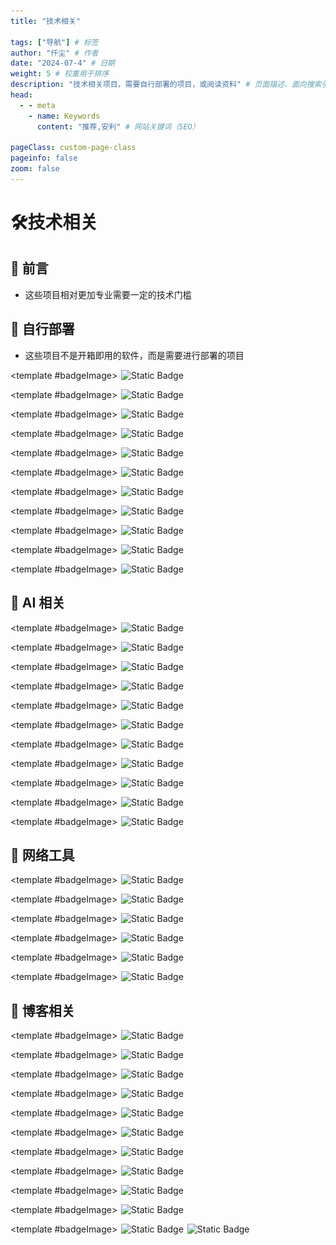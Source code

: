 ```yaml
---
title: "技术相关"

tags: ["导航"] # 标签
author: "仟尘" # 作者
date: "2024-07-4" # 日期
weight: 5 # 权重用于排序
description: "技术相关项目，需要自行部署的项目，或阅读资料" # 页面描述、面向搜索引擎用户
head:
  - - meta
    - name: Keywords
      content: "推荐,安利" # 网站关键词（SEO）

pageClass: custom-page-class
pageinfo: false
zoom: false
---
```


<style src="./index.css"></style>
<script setup>
  import VPFeature from ".vitepress/theme/components/VPFeature.vue";
</script>

# 🛠️技术相关
## 📼 前言

- 这些项目相对更加专业需要一定的技术门槛

## 💾 自行部署

- 这些项目不是开箱即用的软件，而是需要进行部署的项目

<div class="VPFeature-item">
<VPFeature icon = '<img src="https://avatars.githubusercontent.com/u/97389433?s=48&v=4" style = "max-width: 60%;transform: translate(0%, 0%);">'
title = "AList"
details = "网盘文件聚合挂载"
:extraLinks="[
  { text: 'GitHub', link: 'https://github.com/alist-org/alist' },
  { text: 'Link', link: 'https://alist.nn.ci/zh/' },
]" >
<template #badgeImage>
  <img alt="Static Badge" src="https://img.shields.io/github/stars/alist-org/alist?style=flat&labelColor=rgba(128, 128, 128, 0.2)&color=rgba(128, 128, 128, 0.2)&logo=github" style=" margin-left: 2px;">
</template>
</VPFeature>

<VPFeature icon = '<img src="https://avatars.githubusercontent.com/u/32436079?s=48&v=4" style = "max-width: 60%;transform: translate(0%, 0%);">'
title = "PhotoPrism"
details = "私人图库"
:extraLinks="[
  { text: 'GitHub', link: 'https://github.com/photoprism/photoprism' },
  { text: 'Link', link: 'https://www.photoprism.app/' },
]" >
<template #badgeImage>
  <img alt="Static Badge" src="https://img.shields.io/github/stars/photoprism/photoprism?style=flat&labelColor=rgba(128, 128, 128, 0.2)&color=rgba(128, 128, 128, 0.2)&logo=github" style=" margin-left: 2px;">
</template>
</VPFeature>

<VPFeature icon = '<img src="https://camo.githubusercontent.com/00f6057edb432f366a88363e7b378562d04fa8e3f8974af23ab53d701da25442/68747470733a2f2f63646e2e6a7364656c6976722e6e65742f67682f73796e6374762d6f72672f646f6373406d61696e2f6c6f676f2f6c6f676f2e706e67" style = "max-width: 60%;transform: translate(0%, 0%);">'
title = "SyncTV"
details = "与朋友和家人一起观看视频和直播"
:extraLinks="[
  { text: 'GitHub', link: 'https://github.com/synctv-org/synctv' },
  { text: 'Link', link: 'https://demo.synctv.wiki/web/' },
]" >
<template #badgeImage>
  <img alt="Static Badge" src="https://img.shields.io/github/stars/synctv-org/synctv?style=flat&labelColor=rgba(128, 128, 128, 0.2)&color=rgba(128, 128, 128, 0.2)&logo=github" style=" margin-left: 2px;">
</template>
</VPFeature>

<VPFeature icon = '<img src="https://avatars.githubusercontent.com/u/12508788?s=48&v=4" style = "max-width: 60%;transform: translate(0%, 0%);">'
title = "Rocket Chat"
details = "自建通讯平台"
:extraLinks="[
  { text: 'GitHub', link: 'https://github.com/RocketChat/Rocket.Chat' },
  { text: 'Link', link: 'https://rocket.chat/' },
]" >
<template #badgeImage>
  <img alt="Static Badge" src="https://img.shields.io/github/stars/RocketChat/Rocket.Chat?style=flat&labelColor=rgba(128, 128, 128, 0.2)&color=rgba(128, 128, 128, 0.2)&logo=github" style=" margin-left: 2px;">
</template>
</VPFeature>

<VPFeature icon = '<img src="https://avatars.githubusercontent.com/u/19211038?s=48&v=4" style = "max-width: 60%;transform: translate(0%, 0%);">'
title = "Server"
details = "个人数据服务器"
:extraLinks="[
  { text: 'GitHub', link: 'https://github.com/nextcloud/server' },
  { text: 'Link', link: 'https://nextcloud.com/' },
]" >
<template #badgeImage>
  <img alt="Static Badge" src="https://img.shields.io/github/stars/nextcloud/server?style=flat&labelColor=rgba(128, 128, 128, 0.2)&color=rgba(128, 128, 128, 0.2)&logo=github" style=" margin-left: 2px;">
</template>
</VPFeature>

<VPFeature icon = '<img src="https://avatars.githubusercontent.com/u/86002201?s=48&v=4" style = "max-width: 60%;transform: translate(0%, 0%);">'
title = "AppFlowy"
details = "类似 Notion 笔记工具，自己部署确保隐私，可以结合 AI 服务"
:extraLinks="[
  { text: 'GitHub', link: 'https://github.com/AppFlowy-IO/AppFlowy' },
  { text: 'Link', link: 'https://www.appflowy.io/' },
]" >
<template #badgeImage>
  <img alt="Static Badge" src="https://img.shields.io/github/stars/AppFlowy-IO/AppFlowy?style=flat&labelColor=rgba(128, 128, 128, 0.2)&color=rgba(128, 128, 128, 0.2)&logo=github" style=" margin-left: 2px;">
</template>
</VPFeature>

<VPFeature icon = '<img src="https://avatars.githubusercontent.com/u/71636191?s=48&v=4" style = "max-width: 60%;transform: translate(0%, 0%);">'
title = "Rustdesk"
details = "远程桌面"
:extraLinks="[
  { text: 'GitHub', link: 'https://github.com/rustdesk/rustdesk' },
  { text: 'Link', link: 'https://rustdesk.com/' },
]" >
<template #badgeImage>
  <img alt="Static Badge" src="https://img.shields.io/github/stars/rustdesk/rustdesk?style=flat&labelColor=rgba(128, 128, 128, 0.2)&color=rgba(128, 128, 128, 0.2)&logo=github" style=" margin-left: 2px;">
</template>
</VPFeature>

<VPFeature icon = '<img src="https://avatars.githubusercontent.com/u/3220138?s=48&v=4" style = "max-width: 60%;transform: translate(0%, 0%);">'
title = "Discussion"
details = "自建论坛"
:extraLinks="[
  { text: 'GitHub', link: 'https://github.com/discourse/discourse' },
  { text: 'Link', link: 'https://www.discourse.org/' },
]" >
<template #badgeImage>
  <img alt="Static Badge" src="https://img.shields.io/github/stars/discourse/discourse?style=flat&labelColor=rgba(128, 128, 128, 0.2)&color=rgba(128, 128, 128, 0.2)&logo=github" style=" margin-left: 2px;">
</template>
</VPFeature>

<VPFeature icon = '<img src="https://avatars.githubusercontent.com/u/10058586?s=48&v=4" style = "max-width: 60%;transform: translate(0%, 0%);">'
title = "SyncClipboard "
details = "剪贴板同步"
:extraLinks="[
  { text: 'GitHub', link: 'https://github.com/Jeric-X/SyncClipboard' },
]" >
<template #badgeImage>
  <img alt="Static Badge" src="https://img.shields.io/github/stars/Jeric-X/SyncClipboard?style=flat&labelColor=rgba(128, 128, 128, 0.2)&color=rgba(128, 128, 128, 0.2)&logo=github" style=" margin-left: 2px;">
</template>
</VPFeature>

<VPFeature icon = '<img src="https://avatars.githubusercontent.com/u/26692192?s=48&v=4" style = "max-width: 60%;transform: translate(0%, 0%);">'
title = "Navidrome"
details = "个人音乐服务器"
:extraLinks="[
  { text: 'GitHub', link: 'https://github.com/navidrome/navidrome' },
  { text: 'Link', link: 'https://www.navidrome.org/' },
]" >
<template #badgeImage>
  <img alt="Static Badge" src="https://img.shields.io/github/stars/navidrome/navidrome?style=flat&labelColor=rgba(128, 128, 128, 0.2)&color=rgba(128, 128, 128, 0.2)&logo=github" style=" margin-left: 2px;">
</template>
</VPFeature>

<VPFeature icon = '<img src="https://avatars.githubusercontent.com/u/45698031?s=48&v=4" style = "max-width: 60%;transform: translate(0%, 0%);">'
title = "jellyfin"
details = "媒体服务器，存储分享电影，音乐，图片，图书等等"
:extraLinks="[
  { text: 'GitHub', link: 'https://github.com/jellyfin/jellyfin' },
  { text: 'Link', link: 'https://jellyfin.org/' },
]" >
<template #badgeImage>
  <img alt="Static Badge" src="https://img.shields.io/github/stars/jellyfin/jellyfin?style=flat&labelColor=rgba(128, 128, 128, 0.2)&color=rgba(128, 128, 128, 0.2)&logo=github" style=" margin-left: 2px;">
</template>
</VPFeature>

<VPFeature icon = '<img src="https://avatars.githubusercontent.com/u/6656686?s=48&v=4" style = "max-width: 60%;transform: translate(0%, 0%);">'
title = "Gogs"
details = "自托管 Git 服务，当然更出名的还有 GitLab"
:extraLinks="[
  { text: 'GitHub', link: 'https://github.com/gogs/gogs' },
  { text: 'Link', link: 'https://gogs.io/' },
  { text: 'GitLab', link: 'https://about.gitlab.com/' },
]" >
<template #badgeImage>
  <img alt="Static Badge" src="https://img.shields.io/github/stars/gogs/gogs?style=flat&labelColor=rgba(128, 128, 128, 0.2)&color=rgba(128, 128, 128, 0.2)&logo=github" style=" margin-left: 2px;">
</template>
</VPFeature>

</div>


## 💾 AI 相关

<div class="VPFeature-item">
<VPFeature icon = '<img src="https://camo.githubusercontent.com/311638c663a2138cf6081e970ee8d60d87444afc71213ee63a539459c7ef97d6/68747470733a2f2f78696e6e74616f2e6769746875622e696f2f70726f6a656374732f47465047414e5f7372632f67667067616e5f7465617365722e6a7067" style = "max-width: 300%;transform: translate(0%, 0%);">'
title = "GFPGAN"
details = "老照片人脸修复"
:extraLinks="[
  { text: 'GitHub', link: 'https://github.com/TencentARC/GFPGAN' },
  { text: 'HuggingFace', link: 'https://huggingface.co/spaces/Xintao/GFPGAN' },
]" >
<template #badgeImage>
  <img alt="Static Badge" src="https://img.shields.io/github/stars/TencentARC/GFPGAN?style=flat&labelColor=rgba(128, 128, 128, 0.2)&color=rgba(128, 128, 128, 0.2)&logo=github" style=" margin-left: 2px;">
</template>
</VPFeature>

<VPFeature icon = '<img src="https://github.com/XingangPan/DragGAN/raw/main/DragGAN.gif" style = "max-width: 180%;transform: translate(-15%, 0%);">'
title = "DragGAN "
details = "AI 绘图，对图像进行更精确的控制，如控制姿态"
:extraLinks="[
  { text: 'GitHub', link: 'https://github.com/XingangPan/DragGAN' },
  { text: 'Link', link: 'https://vcai.mpi-inf.mpg.de/projects/DragGAN/' },
]" >
<template #badgeImage>
  <img alt="Static Badge" src="https://img.shields.io/github/stars/XingangPan/DragGAN?style=flat&labelColor=rgba(128, 128, 128, 0.2)&color=rgba(128, 128, 128, 0.2)&logo=github" style=" margin-left: 2px;">
</template>
</VPFeature>

<VPFeature icon = '<img src="https://github.com/AUTOMATIC1111/stable-diffusion-webui/raw/master/screenshot.png" style = "max-width: 150%;transform: translate(0%, 0%);">'
title = "Stable Diffusion Web UI"
details = "Stable Diffusion 网页形式的编辑器"
:extraLinks="[
  { text: 'GitHub', link: 'https://github.com/AUTOMATIC1111/stable-diffusion-webui' },
]" >
<template #badgeImage>
  <img alt="Static Badge" src="https://img.shields.io/github/stars/AUTOMATIC1111/stable-diffusion-webui?style=flat&labelColor=rgba(128, 128, 128, 0.2)&color=rgba(128, 128, 128, 0.2)&logo=github" style=" margin-left: 2px;">
</template>
</VPFeature>

<VPFeature icon = '<img src="https://github.com/comfyanonymous/ComfyUI/raw/master/comfyui_screenshot.png" style = "max-width: 250%;transform: translate(0%, 0%);">'
title = "ComfyUI"
details = "Stable Diffusion 节点形式的编辑器，可以创建更为复杂的工作流"
:extraLinks="[
  { text: 'GitHub', link: 'https://github.com/comfyanonymous/ComfyUI' },
]" >
<template #badgeImage>
  <img alt="Static Badge" src="https://img.shields.io/github/stars/AUTOMATIC1111/stable-diffusion-webui?style=flat&labelColor=rgba(128, 128, 128, 0.2)&color=rgba(128, 128, 128, 0.2)&logo=github" style=" margin-left: 2px;">
</template>
</VPFeature>

<VPFeature icon = '<img src="https://avatars.githubusercontent.com/u/14957082?s=48&v=4" style = "max-width: 60%;transform: translate(0%, 0%);">'
title = "Whisper"
details = "Open AI 的语言识别翻译模型"
:extraLinks="[
  { text: 'GitHub', link: 'https://github.com/openai/whisper' },
]" >
<template #badgeImage>
  <img alt="Static Badge" src="https://img.shields.io/github/stars/openai/whisper?style=flat&labelColor=rgba(128, 128, 128, 0.2)&color=rgba(128, 128, 128, 0.2)&logo=github" style=" margin-left: 2px;">
</template>
</VPFeature>

<VPFeature icon = '<img src="https://github.com/hzwer/ICCV2019-LearningToPaint/raw/master/demo/sunrise.gif" style = "max-width: 200%;transform: translate(0%, 0%);">'
title = "Learning to Paint"
details = "AI 模拟人类用笔触绘画"
:extraLinks="[
  { text: 'GitHub', link: 'https://github.com/hzwer/ICCV2019-LearningToPaint' },
]" >
<template #badgeImage>
  <img alt="Static Badge" src="https://img.shields.io/github/stars/hzwer/ICCV2019-LearningToPaint?style=flat&labelColor=rgba(128, 128, 128, 0.2)&color=rgba(128, 128, 128, 0.2)&logo=github" style=" margin-left: 2px;">
</template>
</VPFeature>

<VPFeature icon = '<img src="https://github.com/CMU-Perceptual-Computing-Lab/openpose/raw/master/.github/media/pose_face_hands.gif" style = "max-width: 200%;transform: translate(0%, 0%);">'
title = "OpenPose"
details = "AI 动作捕捉"
:extraLinks="[
  { text: 'GitHub', link: 'https://github.com/CMU-Perceptual-Computing-Lab/openpose' },
  { text: 'Link', link: 'https://cmu-perceptual-computing-lab.github.io/openpose/web/html/doc/index.html' },
]" >
<template #badgeImage>
  <img alt="Static Badge" src="https://img.shields.io/github/stars/CMU-Perceptual-Computing-Lab/openpose?style=flat&labelColor=rgba(128, 128, 128, 0.2)&color=rgba(128, 128, 128, 0.2)&logo=github" style=" margin-left: 2px;">
</template>
</VPFeature>

<VPFeature icon = '<span style="font-size: 12px;">Voice</span>'
title = "Real-Time Voice Cloning"
details = "AI 声音克隆"
:extraLinks="[
  { text: 'GitHub', link: 'https://github.com/CorentinJ/Real-Time-Voice-Cloning' },
]" >
<template #badgeImage>
  <img alt="Static Badge" src="https://img.shields.io/github/stars/CorentinJ/Real-Time-Voice-Cloning?style=flat&labelColor=rgba(128, 128, 128, 0.2)&color=rgba(128, 128, 128, 0.2)&logo=github" style=" margin-left: 2px;">
</template>
</VPFeature>

<VPFeature icon = '<img src="https://github.com/deezer/spleeter/raw/master/images/spleeter_logo.png" style = "max-width: 500%;transform: translate(46%, 0%);">'
title = "Spleeter"
details = "伴奏分离"
:extraLinks="[
  { text: 'GitHub', link: 'https://github.com/deezer/spleeter' },
]" >
<template #badgeImage>
  <img alt="Static Badge" src="https://img.shields.io/github/stars/deezer/spleeter?style=flat&labelColor=rgba(128, 128, 128, 0.2)&color=rgba(128, 128, 128, 0.2)&logo=github" style=" margin-left: 2px;">
</template>
</VPFeature>

<VPFeature icon = '<img src="https://github.com/xinntao/Real-ESRGAN/raw/master/assets/realesrgan_logo.png" style = "max-width: 60%;transform: translate(0%, 0%);">'
title = "Real-ESRGAN"
details = "图像视频修复"
:extraLinks="[
  { text: 'GitHub', link: 'https://github.com/xinntao/Real-ESRGAN' },
]" >
<template #badgeImage>
  <img alt="Static Badge" src="https://img.shields.io/github/stars/xinntao/Real-ESRGAN?style=flat&labelColor=rgba(128, 128, 128, 0.2)&color=rgba(128, 128, 128, 0.2)&logo=github" style=" margin-left: 2px;">
</template>
</VPFeature>

<VPFeature icon = '<img src="https://avatars.githubusercontent.com/u/25720743?s=48&v=4" style = "max-width: 60%;transform: translate(0%, 0%);">'
title = "Diffusers"
details = "用于 AI 图像生成、图像编辑、音频生成等的工具库"
:extraLinks="[
  { text: 'GitHub', link: 'https://github.com/huggingface/diffusers' },
  { text: 'Link', link: 'https://huggingface.co/docs/diffusers/index' },
]" >
<template #badgeImage>
  <img alt="Static Badge" src="https://img.shields.io/github/stars/huggingface/diffusers?style=flat&labelColor=rgba(128, 128, 128, 0.2)&color=rgba(128, 128, 128, 0.2)&logo=github" style=" margin-left: 2px;">
</template>
</VPFeature>

<VPFeature icon = '<img src="https://lllyasviel.github.io/pages/paints_undo/01showcase/i1.png" style = "max-width: 140%;transform: translate(0%, 0%);">'
title = "Paints-Undo"
details = "模仿人类作画过程"
:extraLinks="[
  { text: 'GitHub', link: 'https://github.com/lllyasviel/Paints-UNDO' },
  { text: 'Link', link: 'https://lllyasviel.github.io/pages/paints_undo/' },
]" >
<template #badgeImage>
  <img alt="Static Badge" src="https://img.shields.io/github/stars/lllyasviel/Paints-UNDO?style=flat&labelColor=rgba(128, 128, 128, 0.2)&color=rgba(128, 128, 128, 0.2)&logo=github" style=" margin-left: 2px;">
</template>
</VPFeature>

</div>

## 🔗 网络工具

<div class="VPFeature-item">
<VPFeature icon = '<img src="https://ehang-io.github.io/nps/logo.svg" style = "max-width: 60%;transform: translate(0%, 0%);">'
title = "NPS"
details = "内网穿透代理服务器"
:extraLinks="[
  { text: 'GitHub', link: 'https://github.com/ehang-io/nps' },
  { text: 'Link', link: 'https://ehang-io.github.io/nps/#/' },
]" >
<template #badgeImage>
  <img alt="Static Badge" src="https://img.shields.io/github/stars/ehang-io/nps?style=flat&labelColor=rgba(128, 128, 128, 0.2)&color=rgba(128, 128, 128, 0.2)&logo=github" style=" margin-left: 2px;">
</template>
</VPFeature>

<VPFeature icon = '<span style="font-size: 18px;">IP</span>'
title = "Ip2region"
details = "离线 IP 地址定位库"
:extraLinks="[
  { text: 'GitHub', link: 'https://github.com/lionsoul2014/ip2region' },
]" >
<template #badgeImage>
  <img alt="Static Badge" src="https://img.shields.io/github/stars/lionsoul2014/ip2region?style=flat&labelColor=rgba(128, 128, 128, 0.2)&color=rgba(128, 128, 128, 0.2)&logo=github" style=" margin-left: 2px;">
</template>
</VPFeature>

<VPFeature icon = '<img src="data:image/png;base64,iVBORw0KGgoAAAANSUhEUgAAACAAAAAgCAMAAABEpIrGAAAAJ1BMVEVHcEwfHh4fHh4fHh4fHh4fHh4REBB5eHgfHh7///8bGhoAAAA/Pj674jT1AAAABnRSTlMA6fyVyB0cL0CkAAAAs0lEQVQ4jZVT0RLDIAgTUKTa///euaFO2w5uecj1JA2IEEJDogiAKBOIAJFS6CBZg1ODQhqPt+BE1P8NNI9kxUWSbSBIVgVaBfSvwlx2/jjAEJQz57OsrOcQegc4N/DK3cIXiJ1ChuBHkYuAa+WddwHn43hn//JFUI+GuvK/AjeFW2S/moaerqnNUfO9UVurtTzjLZ4EYKeAy8DcigRn5DA6Q9vm3h17d3H81TM8aKy3tf4vj+gdfVwX+HsAAAAASUVORK5CYII=" style = "max-width: 60%;transform: translate(0%, 0%);">'
title = "Tailscale"
details = "内网穿透点对点连接，与之相似的服务还有 zerotier"
:extraLinks="[
  { text: 'Link', link: 'https://tailscale.com/' },
  { text: 'Zerotier', link: 'https://www.zerotier.com/' },
]" />

<VPFeature icon = '🧰'
title = "Hackingtool"
details = "黑客多合一工具"
:extraLinks="[
  { text: 'GitHub', link: 'https://github.com/Z4nzu/hackingtool' },
]" >
<template #badgeImage>
  <img alt="Static Badge" src="https://img.shields.io/github/stars/Z4nzu/hackingtool?style=flat&labelColor=rgba(128, 128, 128, 0.2)&color=rgba(128, 128, 128, 0.2)&logo=github" style=" margin-left: 2px;">
</template>
</VPFeature>

<VPFeature icon = '<span style="font-size: 16px;">NAT</span>'
title = "NatTypeTester"
details = "测试当前网络的 NAT 类型（STUN）"
:extraLinks="[
  { text: 'GitHub', link: 'https://github.com/HMBSbige/NatTypeTester' },
]" >
<template #badgeImage>
  <img alt="Static Badge" src="https://img.shields.io/github/stars/HMBSbige/NatTypeTester?style=flat&labelColor=rgba(128, 128, 128, 0.2)&color=rgba(128, 128, 128, 0.2)&logo=github" style=" margin-left: 2px;">
</template>
</VPFeature>

<VPFeature icon = '<span style="font-size: 16px;">FRP</span>'
title = "Frp"
details = "反向代理服务器，将内网服务器暴露给公网"
:extraLinks="[
  { text: 'GitHub', link: 'https://github.com/fatedier/frp' },
]" >
<template #badgeImage>
  <img alt="Static Badge" src="https://img.shields.io/github/stars/fatedier/frp?style=flat&labelColor=rgba(128, 128, 128, 0.2)&color=rgba(128, 128, 128, 0.2)&logo=github" style=" margin-left: 2px;">
</template>
</VPFeature>

<VPFeature icon = '<img src="https://avatars.githubusercontent.com/u/528860?s=200&v=4" style = "max-width: 60%;transform: translate(0%, 0%);">'
title = "Bitcoin"
details = "网络技术学习，比特币，去中心化虚拟货币"
:extraLinks="[
  { text: 'GitHub', link: 'https://github.com/bitcoin/bitcoin' },
]" >
<template #badgeImage>
  <img alt="Static Badge" src="https://img.shields.io/github/stars/bitcoin/bitcoin?style=flat&labelColor=rgba(128, 128, 128, 0.2)&color=rgba(128, 128, 128, 0.2)&logo=github" style=" margin-left: 2px;">
</template>
</VPFeature>

<VPFeature icon = '<img src="https://avatars.githubusercontent.com/u/152534467?s=48&v=4" style = "max-width: 60%;transform: translate(0%, 0%);">'
title = "Verge"
details = "网络技术学习，网络代理，安卓项目有 FlClash"
:extraLinks="[
  { text: 'GitHub', link: 'https://github.com/clash-verge-rev/clash-verge-rev' },
  { text: 'FlClash', link: 'https://github.com/chen08209/FlClash' },
]" >
<template #badgeImage>
  <img alt="Static Badge" src="https://img.shields.io/github/stars/clash-verge-rev/clash-verge-rev?style=flat&labelColor=rgba(128, 128, 128, 0.2)&color=rgba(128, 128, 128, 0.2)&logo=github" style=" margin-left: 2px;">
</template>
</VPFeature>

</div>

## 🔖 博客相关

<div class="VPFeature-item">
<VPFeature icon = '<img src="https://avatars.githubusercontent.com/u/29385237?s=48&v=4" style = "max-width: 60%;transform: translate(0%, 0%);">'
title = "Hugo"
details = "编译最快的博客框架"
:extraLinks="[
  { text: 'GitHub', link: 'https://github.com/gohugoio/hugo' },
  { text: 'Link', link: 'https://gohugo.io/' },
]" >
<template #badgeImage>
  <img alt="Static Badge" src="https://img.shields.io/github/stars/gohugoio/hugo?style=flat&labelColor=rgba(128, 128, 128, 0.2)&color=rgba(128, 128, 128, 0.2)&logo=github" style=" margin-left: 2px;">
</template>
</VPFeature>

<VPFeature icon = '<img src="https://raw.githubusercontent.com/hexojs/logo/master/hexo-logo-avatar.png" style = "max-width: 60%;transform: translate(0%, 0%);">'
title = "Hexo "
details = "一个比较老的博客框架，不过主题会比较丰富"
:extraLinks="[
  { text: 'GitHub', link: 'https://github.com/hexojs/hexo' },
  { text: 'Link', link: 'https://hexo.io/zh-cn/' },
]" >
<template #badgeImage>
  <img alt="Static Badge" src="https://img.shields.io/github/stars/hexojs/hexo?style=flat&labelColor=rgba(128, 128, 128, 0.2)&color=rgba(128, 128, 128, 0.2)&logo=github" style=" margin-left: 2px;">
</template>
</VPFeature>

<VPFeature icon = '<img src="https://avatars.githubusercontent.com/u/44914786?s=48&v=4" style = "max-width: 60%;transform: translate(0%, 0%);">'
title = "Astro"
details = "号称是最快的 Web 框架"
:extraLinks="[
  { text: 'GitHub', link: 'https://github.com/withastro/astro' },
  { text: 'Link', link: 'https://astro.build/' },
]" >
<template #badgeImage>
  <img alt="Static Badge" src="https://img.shields.io/github/stars/withastro/astro?style=flat&labelColor=rgba(128, 128, 128, 0.2)&color=rgba(128, 128, 128, 0.2)&logo=github" style=" margin-left: 2px;">
</template>
</VPFeature>

<VPFeature icon = '<img src="https://vitepress.dev/vitepress-logo-large.webp" style = "max-width: 60%;transform: translate(0%, 0%);">'
title = "VitePress"
details = "由 Vite 和 Vue 驱动的静态站点生成器"
:extraLinks="[
  { text: 'GitHub', link: 'https://github.com/vuejs/vitepress' },
  { text: 'Link', link: 'https://vitepress.dev/zh/' },
]" >
<template #badgeImage>
  <img alt="Static Badge" src="https://img.shields.io/github/stars/vuejs/vitepress?style=flat&labelColor=rgba(128, 128, 128, 0.2)&color=rgba(128, 128, 128, 0.2)&logo=github" style=" margin-left: 2px;">
</template>
</VPFeature>

<VPFeature icon = '<img src="https://marked.js.org/img/logo-black.svg" style = "max-width: 60%;transform: translate(0%, 0%);">'
title = "Marked"
details = "Markdown 解析器和编译器"
:extraLinks="[
  { text: 'GitHub', link: 'https://github.com/markedjs/marked' },
  { text: 'Link', link: 'https://marked.js.org/' },
]" >
<template #badgeImage>
  <img alt="Static Badge" src="https://img.shields.io/github/stars/markedjs/marked?style=flat&labelColor=rgba(128, 128, 128, 0.2)&color=rgba(128, 128, 128, 0.2)&logo=github" style=" margin-left: 2px;">
</template>
</VPFeature>

<VPFeature icon = '<img src="https://raw.githubusercontent.com/mermaid-js/mermaid/develop/docs/public/favicon.svg" style = "max-width: 60%;transform: translate(0%, 0%);">'
title = "Mermaid"
details = "以 Markdown 类似的方式从文本生成流程图或序列图等图表"
:extraLinks="[
  { text: 'GitHub', link: 'https://github.com/mermaid-js/mermaid' },
  { text: 'Link', link: 'https://mermaid.js.org/' },
]" >
<template #badgeImage>
  <img alt="Static Badge" src="https://img.shields.io/github/stars/mermaid-js/mermaid?style=flat&labelColor=rgba(128, 128, 128, 0.2)&color=rgba(128, 128, 128, 0.2)&logo=github" style=" margin-left: 2px;">
</template>
</VPFeature>

<VPFeature icon = '<img src="https://camo.githubusercontent.com/6e5e9e734b245af142ccc5dcd9b994f8a26c3a24d65814cb4c43fe353615b8b0/68747470733a2f2f736c692e6465762f6c6f676f2d7469746c652e706e67" style = "max-width: 60%;transform: translate(0%, 0%);">'
title = "Slides"
details = "基于 Markdown 的幻灯片演示工具"
:extraLinks="[
  { text: 'GitHub', link: 'https://github.com/slidevjs/slidev' },
  { text: 'Link', link: 'https://sli.dev/' },
]" >
<template #badgeImage>
  <img alt="Static Badge" src="https://img.shields.io/github/stars/slidevjs/slidev?style=flat&labelColor=rgba(128, 128, 128, 0.2)&color=rgba(128, 128, 128, 0.2)&logo=github" style=" margin-left: 2px;">
</template>
</VPFeature>

<VPFeature icon = '<img src="https://avatars.githubusercontent.com/u/65394810?s=48&v=4" style = "max-width: 60%;transform: translate(0%, 0%);">'
title = "WangEditor"
details = "Web 富文本编辑器"
:extraLinks="[
  { text: 'GitHub', link: 'https://github.com/wangeditor-team/wangEditor' },
  { text: 'Link', link: 'https://www.wangeditor.com/' },
]" >
<template #badgeImage>
  <img alt="Static Badge" src="https://img.shields.io/github/stars/wangeditor-team/wangEditor?style=flat&labelColor=rgba(128, 128, 128, 0.2)&color=rgba(128, 128, 128, 0.2)&logo=github" style=" margin-left: 2px;">
</template>
</VPFeature>

<VPFeature icon = '<img src="https://avatars.githubusercontent.com/u/2386673?s=48&v=4" style = "max-width: 60%;transform: translate(0%, 0%);">'
title = "GSAP "
details = "JavaScript 动画库"
:extraLinks="[
  { text: 'GitHub', link: 'https://github.com/greensock/GSAP' },
  { text: 'Link', link: 'https://gsap.com/' },
]" >
<template #badgeImage>
  <img alt="Static Badge" src="https://img.shields.io/github/stars/greensock/GSAP?style=flat&labelColor=rgba(128, 128, 128, 0.2)&color=rgba(128, 128, 128, 0.2)&logo=github" style=" margin-left: 2px;">
</template>
</VPFeature>

<VPFeature icon = '<img src="https://avatars.githubusercontent.com/u/43250847?s=48&v=4" style = "max-width: 60%;transform: translate(0%, 0%);">'
title = "Meilisearch"
details = "搜索 API"
:extraLinks="[
  { text: 'GitHub', link: 'https://github.com/meilisearch/meilisearch' },
  { text: 'Link', link: 'https://www.meilisearch.com/' },
]" >
<template #badgeImage>
  <img alt="Static Badge" src="https://img.shields.io/github/stars/meilisearch/meilisearch?style=flat&labelColor=rgba(128, 128, 128, 0.2)&color=rgba(128, 128, 128, 0.2)&logo=github" style=" margin-left: 2px;">
</template>
</VPFeature>

<VPFeature icon = '<img src="https://avatars.githubusercontent.com/u/93899228?s=48&v=4" style = "max-width: 60%;transform: translate(0%, 0%);">'
title = "UnoCSS"
details = "CSS 框架"
:extraLinks="[
  { text: 'GitHub', link: 'https://github.com/unocss/unocss' },
  { text: 'Link', link: 'https://unocss.dev/' },
]" >
<template #badgeImage>
  <img alt="Static Badge" src="https://img.shields.io/github/stars/unocss/unocss?style=flat&labelColor=rgba(128, 128, 128, 0.2)&color=rgba(128, 128, 128, 0.2)&logo=github" style=" margin-left: 2px;">
</template>
</VPFeature>

<VPFeature icon = '<img src="https://s2.loli.net/2024/07/12/GYlUvqZc84QTRpy.png" style = "max-width: 60%;transform: translate(0%, 0%);">'
title = "PhotoSwipe"
details = "图片查看灯箱，简化版的有 medium-zoom"
:extraLinks="[
  { text: 'GitHub', link: 'https://github.com/dimsemenov/PhotoSwipe' },
  { text: 'Link', link: 'https://photoswipe.com/' },
  { text: 'Medium Zoom', link: 'https://github.com/francoischalifour/medium-zoom' },
]" >
<template #badgeImage>
  <img alt="Static Badge" src="https://img.shields.io/github/stars/dimsemenov/PhotoSwipe?style=flat&labelColor=rgba(128, 128, 128, 0.2)&color=rgba(128, 128, 128, 0.2)&logo=github" style=" margin-left: 2px;">
  <img alt="Static Badge" src="https://img.shields.io/github/stars/francoischalifour/medium-zoom?style=flat&labelColor=rgba(128, 128, 128, 0.2)&color=rgba(128, 128, 128, 0.2)&logo=github" style=" margin-left: 2px;">
</template>
</VPFeature>

</div>